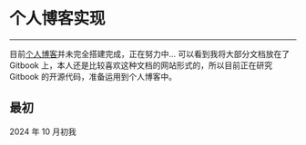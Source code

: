 # 个人博客实现

---

目前[个人博客](https://www.lavachen.org)并未完全搭建完成，正在努力中...
可以看到我将大部分文档放在了 Gitbook 上，本人还是比较喜欢这种文档的网站形式的，所以目前正在研究 Gitbook 的开源代码，准备运用到个人博客中。

## 最初

2024 年 10 月初我
